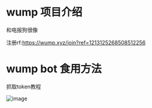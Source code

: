 # wump 项目介绍
和电报狗很像

注册rf:https://wump.xyz/join?ref=1213125268508512256

# wump bot 食用方法
抓取token教程

![image](https://github.com/user-attachments/assets/69718a86-be25-459a-8656-a8f50f2aa421)


